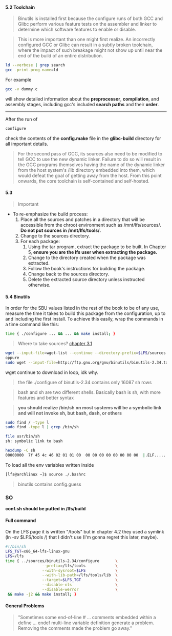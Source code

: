 #### 5.2 Toolchain

> Binutils is installed first because the configure runs of both GCC and Glibc perform various feature tests on the assembler and linker to determine which software features to enable or disable.

>  This is more important than one might first realize. An incorrectly configured GCC or Glibc can result in a subtly broken toolchain, where the impact of such breakage might not show up until near the end of the build of an entire distribution.

```bash
ld --verbose | grep search
gcc -print-prog-name=ld
```
For example
```bash
gcc -v dummy.c 
```
will show detailed information about the **preprocessor**, **compilation**, and assembly stages, including gcc's included **search paths** and their **order**.

---

After the run of 
```bash
configure
```
check the contents of the **config.make** file in the **glibc-build** directory for all important details.

> For the second pass of GCC, its sources also need to be modified to tell GCC to use the new dynamic linker. Failure to do so will result in the GCC programs themselves having the name of the dynamic linker from the host system's /lib directory embedded into them, which would defeat the goal of getting away from the host. From this point onwards, the core toolchain is self-contained and self-hosted.

#### 5.3 

> Important

- To re-emphasize the build process:
    1. Place all the sources and patches in a directory that will be accessible from the chroot environment such as /mnt/lfs/sources/. **Do not put sources in /mnt/lfs/tools/.**
    2. Change to the sources directory.
    3. For each package:
        1. Using the tar program, extract the package to be built. In Chapter 5, **ensure you are the lfs user when extracting the package.**
        2. Change to the directory created when the package was extracted.
        3. Follow the book's instructions for building the package.
        4. Change back to the sources directory.
        5. Delete the extracted source directory unless instructed otherwise.

#### 5.4 Binutils

In order for the SBU values listed in the rest of the book to be of any use, measure the time it takes to build this package from the configuration, up to and including the first install. To achieve this easily, wrap the commands in a time command like this: 
```bash
time { ./configure ... && ... && make install; }
```

> Where to take sources? [chapter 3.1](http://www.linuxfromscratch.org/lfs/view/stable/chapter03/introduction.html)
```bash
wget --input-file=wget-list --continue --directory-prefix=$LFS/sources
oppure
sudo wget --input-file=http://ftp.gnu.org/gnu/binutils/binutils-2.34.tar.xz --continue --directory-prefix=/lfs/sources
```
wget continue to download in loop, idk why.

> the file ./configure of binutils-2.34 contains only 16087 sh rows

> bash and sh are two different shells. Basically bash is sh, with more features and better syntax

> **you should realize /bin/sh on most systems will be a symbolic link and will not invoke sh, but bash, dash, or others**
```bash
sudo find / -type l
sudo find -type l | grep /bin/sh

file usr/bin/sh
sh: symbolic link to bash

hexdump -C sh
00000000  7f 45 4c 46 02 01 01 00  00 00 00 00 00 00 00 00  |.ELF............|
```
To load all the env variables written inside
```bash
[lfs@archlinux ~]$ source ./.bashrc
```

> binutils contains config.guess

### SO

**conf.sh should be putted in /lfs/build**

#### Full command

On the LFS page it is written "/tools" but in chapter 4.2 they used a symlink (ln -sv $LFS/tools /) that I didn't use (I'm gonna regret this later, maybe).
```bash
#!/bin/sh
LFS_TGT=x86_64-lfs-linux-gnu
LFS=/lfs	
time { ../sources/binutils-2.34/configure		\
				--prefix=/lfs/tools 			\
				--with-sysroot=$LFS				\
				--with-lib-path=/lfs/tools/lib 	\
				--target=$LFS_TGT          		\
				--disable-nls              		\
				--disable-werror				\
 && make -j2 && make install; }
```











#### General Problems
> "Sometimes some end-of-line # ... comments embedded within a define ... endef multi-line variable definition generate a problem. Removing the comments made the problem go away."



